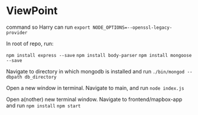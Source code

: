 # ViewPoint


command so Harry can run `export NODE_OPTIONS=--openssl-legacy-provider`

In root of repo, run:

`` npm install express --save ``
`` npm install body-parser ``
`` npm install mongoose --save ``

Navigate to directory in which mongodb is installed and run
`` ./bin/mongod --dbpath db_directory ``

Open a new window in terminal. Navigate to main, and run
`` node index.js ``

Open a(nother) new terminal window. Navigate to frontend/mapbox-app and run
`` npm install ``
`` npm start ``


